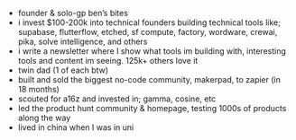 - founder & solo-gp ben’s bites
- i invest $100-200k into technical founders building technical tools like; supabase, flutterflow, etched, sf compute, factory, wordware, crewai, pika, solve intelligence, and others
- i write a newsletter where I show what tools im building with, interesting tools and content im seeing. 125k+ others love it
- twin dad (1 of each btw)
- built and sold the biggest no-code community, makerpad, to zapier (in 18 months)
- scouted for a16z and invested in; gamma, cosine, etc
- led the product hunt community & homepage, testing 1000s of products along the way
- lived in china when I was in uni
